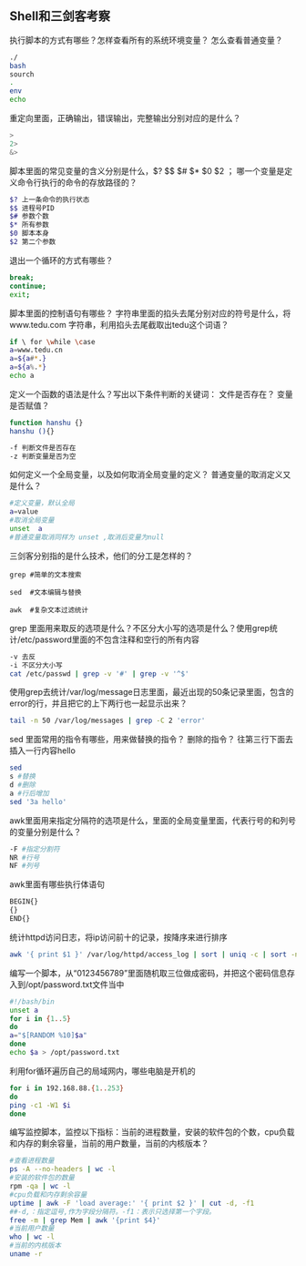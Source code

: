 ## Shell和三剑客考察

执行脚本的方式有哪些？怎样查看所有的系统环境变量？ 怎么查看普通变量？

```bash
./
bash
sourch
.
env
echo
```

重定向里面，正确输出，错误输出，完整输出分别对应的是什么？

```bash
>
2>
&>
```

脚本里面的常见变量的含义分别是什么，$?  $$    $#    $*  $0   $2  ；  哪一个变量是定义命令行执行的命令的存放路径的？

```bash
$? 上一条命令的执行状态
$$ 进程号PID
$# 参数个数
$* 所有参数
$0 脚本本身
$2 第二个参数
```

退出一个循环的方式有哪些？

```bash
break;
continue;
exit;
```

脚本里面的控制语句有哪些？ 字符串里面的掐头去尾分别对应的符号是什么，将www.tedu.com 字符串，利用掐头去尾截取出tedu这个词语？

```bash
if \ for \while \case
a=www.tedu.cn
a=${a#*.}
a=${a%.*}
echo a
```

定义一个函数的语法是什么？写出以下条件判断的关键词： 文件是否存在？ 变量是否赋值？

```bash
function hanshu {}
hanshu (){}

-f 判断文件是否存在
-z 判断变量是否为空
```

如何定义一个全局变量，以及如何取消全局变量的定义？ 普通变量的取消定义又是什么？

```bash
#定义变量，默认全局
a=value
#取消全局变量
unset  a
#普通变量取消同样为 unset ,取消后变量为null
```

三剑客分别指的是什么技术，他们的分工是怎样的？

```
grep #简单的文本搜索

sed  #文本编辑与替换

awk  #复杂文本过滤统计
```

grep 里面用来取反的选项是什么？不区分大小写的选项是什么？使用grep统计/etc/password里面的不包含注释和空行的所有内容

```bash
-v 去反
-i 不区分大小写
cat /etc/passwd | grep -v '#' | grep -v '^$'
```

使用grep去统计/var/log/message日志里面，最近出现的50条记录里面，包含的error的行，并且把它的上下两行也一起显示出来？

```bash
tail -n 50 /var/log/messages | grep -C 2 'error' 
```

sed 里面常用的指令有哪些，用来做替换的指令？  删除的指令？ 往第三行下面去插入一行内容hello

```bash
sed
s #替换
d #删除
a #行后增加
sed '3a hello'
```

awk里面用来指定分隔符的选项是什么，里面的全局变量里面，代表行号的和列号的变量分别是什么？

```bash
-F #指定分割符
NR #行号
NF #列号
```

awk里面有哪些执行体语句

```bash
BEGIN{}
{}
END{}
```

统计httpd访问日志，将ip访问前十的记录，按降序来进行排序

```bash
awk '{ print $1 }' /var/log/httpd/access_log | sort | uniq -c | sort -nr | head -n 10
```

编写一个脚本，从“0123456789”里面随机取三位做成密码，并把这个密码信息存入到/opt/password.txt文件当中

```bash
#!/bash/bin
unset a
for i in {1..5}
do
a="$[RANDOM %10]$a"
done
echo $a > /opt/password.txt
```

利用for循环遍历自己的局域网内，哪些电脑是开机的

```bash
for i in 192.168.88.{1..253}
do
ping -c1 -W1 $i
done
```

编写监控脚本，监控以下指标：当前的进程数量，安装的软件包的个数，cpu负载和内存的剩余容量，当前的用户数量，当前的内核版本？

```bash
#查看进程数量
ps -A --no-headers | wc -l
#安装的软件包的数量
rpm -qa | wc -l
#cpu负载和内存剩余容量
uptime | awk -F 'load average:' '{ print $2 }' | cut -d, -f1
##-d,：指定逗号,作为字段分隔符。-f1：表示只选择第一个字段。
free -m | grep Mem | awk '{print $4}'
#当前用户数量
who | wc -l
#当前的内核版本
uname -r
```


